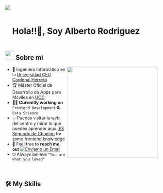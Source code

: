 <!--horizontal divider(gradiant)-->
<img src="https://user-images.githubusercontent.com/73097560/115834477-dbab4500-a447-11eb-908a-139a6edaec5c.gif">

<!--h1 without bottom border-->

<div id="user-content-toc">
  <ul align="left">
    <summary><h1 style="display: inline-block">Hola!!👋, Soy Alberto Rodriguez</h1></summary>
  </ul>
</div>


<!--About Me-->

## <picture><img src = "https://github.com/7oSkaaa/7oSkaaa/blob/main/Images/about_me.gif?raw=true" width = 30px></picture> Sobre mi

<picture> <img align="right" src="https://media.giphy.com/media/SWoSkN6DxTszqIKEqv/giphy.gif" width = 300px></picture>

- :school: Ingeniero Informático en la [Universidad CEU Cardenal Herrera](https://www.uchceu.es/)
- :trophy: Máster Oficial de Desarrollo de Apps para Móviles en [UOC](https://www.uoc.edu/es)
- :technologist: **Currently working on** `Frontend Development` **&** `Data Science`
- :boom: Puedes visitar la web del centro y mirar lo que puedes aprender aquí [IES Segundo de Chomón](https://www.iesch.org) for some frontend knowledge
- :email: Feel free to **reach me out** [![Envíamo un Email](https://img.shields.io/static/v1?label=email&amp;message=ElioChiu&amp;color=EA4335&amp;style=flat-square)](mailto:arodriguezg@iesch.org)
- :nerd_face: Always believe `"You are what you loved"`

<br>

## 🛠️ My Skills


